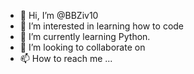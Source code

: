 - 👋 Hi, I’m @BBZiv10
- 👀 I’m interested in learning how to code
- 🌱 I’m currently learning Python.
- 💞️ I’m looking to collaborate on 
- 📫 How to reach me ...

<!---
BBZiv10/BBZiv10 is a ✨ special ✨ repository because its `README.md` (this file) appears on your GitHub profile.
You can click the Preview link to take a look at your changes.
--->
